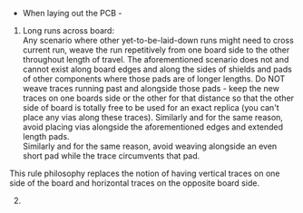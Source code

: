  - When laying out the PCB - 



1.  Long runs across board:  
Any scenario where other yet-to-be-laid-down runs might need to cross current run, weave the run repetitively from one board side to the other throughout length of travel.
The aforementioned scenario does not and cannot exist along board edges and along the sides of shields and pads of other components where those pads are of longer lengths.  Do NOT weave traces running past and alongside those pads - keep the new traces on one boards side or the other for that distance so that the other side of board is totally free to be used for an exact replica (you can't place any vias along these traces).
Similarly and for the same reason, avoid placing vias alongside the aforementioned edges and extended length pads.  
Similarly and for the same reason, avoid weaving alongside an even short pad while the trace circumvents that pad.

This rule philosophy replaces the notion of having vertical traces on one side of the board and horizontal traces on the opposite board side.

2.
